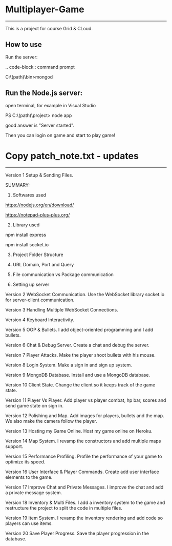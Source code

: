 # Multiplayer-Game
----------

This is a project for course Grid & CLoud.

How to use
----------
Run the server:

.. code-block:: command prompt

  C:\\(path)\bin>mongod
  
Run the Node.js server:
----------
open terminal, for example in Visual Studio

  PS C:\\(path)\project> node app

good answer is "Server started".

Then you can login on game and start to play game!


# Copy patch_note.txt - updates
----------
Version 1 Setup & Sending Files. 

SUMMARY:
1) Softwares used

https://nodejs.org/en/download/ 

https://notepad-plus-plus.org/

2) Library used

npm install express 

npm install socket.io

3) Project Folder Structure

4) URL Domain, Port and Query

5) File communication vs Package communication

6) Setting up server

Version 2 WebSocket Communication.
Use the WebSocket library socket.io for server-client communication.

Version 3 Handling Multiple WebSocket Connections.

Version 4 Keyboard Interactivity.

Version 5 OOP & Bullets.
I add object-oriented programming and I add bullets.

Version 6 Chat & Debug Server.
Create a chat and debug the server.

Version 7 Player Attacks.
Make the player shoot bullets with his mouse.

Version 8 Login System.
Make a sign in and sign up system.

Version 9 MongoDB Database.
Install and use a MongoDB database.

Version 10 Client State.
Change the client so it keeps track of the game state.

Version 11 Player Vs Player.
Add player vs player combat, hp bar, scores and send game state on sign in.

Version 12 Polishing and Map.
Add images for players, bullets and the map. We also make the camera follow the player.

Version 13 Hosting my Game Online.
Host my game online on Heroku.

Version 14 Map System.
I revamp the constructors and add multiple maps support.

Version 15 Performance Profiling.
Profile the performance of your game to optimize its speed.

Version 16 User Interface & Player Commands.
Create add user interface elements to the game.

Version 17 Improve Chat and Private Messages.
I improve the chat and add a private message system.

Version 18 Inventory & Multi Files.
I add a inventory system to the game and restructure the project to split the code in multiple files.

Version 19 Item System.
I revamp the inventory rendering and add code so players can use items.

Version 20 Save Player Progress. 
Save the player progression in the database.
